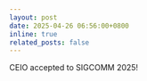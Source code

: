 ```yaml
---
layout: post
date: 2025-04-26 06:56:00+0800
inline: true
related_posts: false
---
```


CEIO accepted to SIGCOMM 2025!

